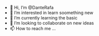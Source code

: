 - 👋 Hi, I’m @DanteRafa
- 👀 I’m interested in learn soomething new
- 🌱 I’m currently learning the basic
- 💞️ I’m looking to collaborate on new ideas
- 📫 How to reach me ...

<!---
DanteRafa/DanteRafa is a ✨ special ✨ repository because its `README.md` (this file) appears on your GitHub profile.
You can click the Preview link to take a look at your changes.
--->

